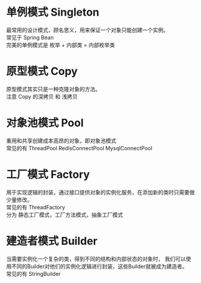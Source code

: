 # 单例模式 Singleton
最常用的设计模式，顾名思义，用来保证一个对象只能创建一个实例。  
常见于 Spring Bean  
完美的单例模式是 枚举 + 内部类 = 内部枚举类   

# 原型模式 Copy   
原型模式其实只是一种克隆对象的方法。  
注意 Copy 的深拷贝 和 浅拷贝  

# 对象池模式 Pool
重用和共享创建成本高昂的对象，即对象池模式  
常见的有 ThreadPool RedisConnectPool MysqlConnectPool

# 工厂模式 Factory
用于实现逻辑的封装，通过接口提供对象的实例化服务，在添加新的类时只需要做少量修改。   
常见的有 ThreadFactory   
分为 静态工厂模式，工厂方法模式，抽象工厂模式

# 建造者模式 Builder
当需要实例化一个复杂的类，得到不同的结构和内部状态的对象时，
我们可以使用不同的Builder对他们的实例化逻辑进行封装，这些Builder就被成为建造者。  
常见的有 StringBuilder  
 
